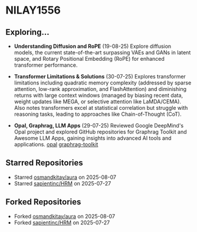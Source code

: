 # NILAY1556

## Exploring...
- **Understanding Diffusion and RoPE** (19-08-25)
  Explore diffusion models, the current state-of-the-art surpassing VAEs and GANs in latent space, and Rotary Positional Embedding (RoPE) for enhanced transformer performance.

- **Transformer Limitations & Solutions** (30-07-25)
  Explores transformer limitations including quadratic memory complexity (addressed by sparse attention, low-rank approximation, and FlashAttention) and diminishing returns with large context windows (managed by biasing recent data, weight updates like MEGA, or selective attention like LaMDA/CEMA). Also notes transformers excel at statistical correlation but struggle with reasoning tasks, leading to approaches like Chain-of-Thought (CoT).

- **Opal, Graphrag, LLM Apps** (29-07-25)
  Reviewed Google DeepMind's Opal project and explored GitHub repositories for Graphrag Toolkit and Awesome LLM Apps, gaining insights into advanced AI tools and applications.
  [opal](https://opal.withgoogle.com/)
  [graphrag-toolkit](https://github.com/awslabs/graphrag-toolkit)

## Starred Repositories
- Starred [osmandkitay/aura](https://github.com/osmandkitay/aura) on 2025-08-07
- Starred [sapientinc/HRM](https://github.com/sapientinc/HRM) on 2025-07-27

## Forked Repositories
- Forked [osmandkitay/aura](https://github.com/NILAY1556/aura) on 2025-08-07
- Forked [sapientinc/HRM](https://github.com/NILAY1556/HRM) on 2025-07-27

